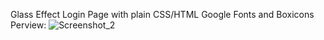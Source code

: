 Glass Effect Login Page with plain CSS/HTML
Google Fonts and Boxicons
Perview:
![Screenshot_2](https://github.com/stoyan-dev/Glass-Login-Page/assets/116718287/6261cec3-b50b-44a1-ab84-2c1425178c2d)
